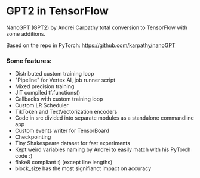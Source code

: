 # GPT2 in TensorFlow

NanoGPT (GPT2) by Andrei Carpathy total conversion to TensorFlow with some additions.

Based on the repo in PyTorch:
https://github.com/karpathy/nanoGPT

### Some features:
*  Distributed custom training loop
*  "Pipeline" for Vertex AI, job runner script
*  Mixed precision training
*  JIT compiled tf.functions()
*  Callbacks with custom training loop
*  Custom LR Scheduler
*  TikToken and TextVectorization encoders
*  Code in src divided into separate modules as a standalone commandline app
*  Custom events writer for TensorBoard
*  Checkpointing
*  Tiny Shakespeare dataset for fast experiments
*  Kept weird variables naming by Andrei to easily match with his PyTorch code :)
*  flake8 compliant :) (except line lengths)
*  block_size has the most signifianct impact on accuracy
